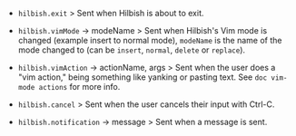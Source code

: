 + `hilbish.exit` > Sent when Hilbish is about to exit.

+ `hilbish.vimMode` -> modeName > Sent when Hilbish's Vim mode is changed (example insert to normal mode),
`modeName` is the name of the mode changed to (can be `insert`, `normal`, `delete` or `replace`).

+ `hilbish.vimAction` -> actionName, args > Sent when the user does a "vim action," being something
like yanking or pasting text. See `doc vim-mode actions` for more info.

+ `hilbish.cancel` > Sent when the user cancels their input with Ctrl-C.

+ `hilbish.notification` -> message > Sent when a message is
sent.
